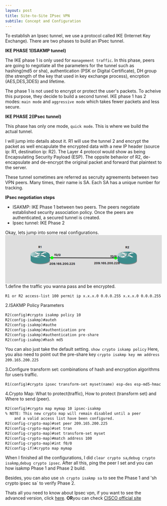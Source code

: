 ```yaml
---
layout: post
title: Site-to-Site IPsec VPN
subtile: Concept and Configuration
---
```

To establish an Ipsec tunnel, we use a protocol called IKE (Internet Key Exchange). There are two phases to build an IPsec tunnel.

**IKE PHASE 1(ISAKMP tunnel)**

The IKE phase 1 is only used for `management traffic`. In this phase, peers are going to negotiate all the parameters for the tunnel such as hashing(md5 or sha), authentication (PSK or Digital Certificate), DH group (the strength of the key that used in key exchange process), encrption (AES,DES,3DES) and lifetime.

The phase 1 is not used to encrypt or protect the user's packets. To acheive this purpose, they decide to build a second tunnel. IKE phase 1 has 2 modes: `main mode` and `aggressive mode` which takes fewer packets and less secure.

**IKE PHASE 2(IPsec tunnel)**

This phase has only one mode, `quick mode`. This is where we build the actual tunnel.

I will jump into details about it. R1 will use the tunnel 2 and encrypt the packet as well encapulate the encrypted data with a new IP header (source ip: R1, destination ip: R2). The Layer 4 protocol would show as being Encapsulating Security Payload (ESP). The oppsite behavior of R2, de-encapsulate and de-encrypt the original packet and forward that plaintext to the server.

These tunnel sometimes are referred as secruity agreements between two VPN peers. Many times, their name is SA. Each SA has a unique number for tracking.

**IPsec negotiation steps**

- ISAKMP: IKE Phase 1 between two peers. The peers negotiate established security association policy. Once the peers are authenticated, a secured tunnel is created.
- Ipsec tunnel: IKE Phase 2

Okay, lets jump into some real configurations.
<img src="/img/posts/ipsec.png" alt="ipsec img" align="center"/>
1.define the traffic you wanna pass and be encrypted.
~~~
R1 or R2 access-list 100 permit ip x.x.x.0 0.0.0.255 x.x.x.0 0.0.0.255
~~~
2.ISAKMP Policy Parameters
~~~
R2(config)#crypto isakmp policy 10
R2(config-isakmp)#auteh
R2(config-isakmp)#authe
R2(config-isakmp)#authentication pre
R2(config-isakmp)#authentication pre-share 
R2(config-isakmp)#hash md5
~~~
You can also just take the default setting. `show crypto iskamp policy`
Here, you also need to point out the pre-share key `crypto isakmp key mm address 209.165.200.225`

3.Configure transform set: combinations of hash and encryption algorithms for users traffic.
~~~
R1(config)#crypto ipsec transform-set myset(name) esp-des esp-md5-hmac 
~~~
4.Crypto Map: What to protect(traffic), How to protect (transform set) and Where to send (peer).
~~~
R2(config)#crypto map mymap 10 ipsec-isakmp
% NOTE: This new crypto map will remain disabled until a peer
	and a valid access list have been configured.
R2(config-crypto-map)#set peer 209.165.200.225
R2(config-crypto-map)#set tran
R2(config-crypto-map)#set transform-set myset
R2(config-crypto-map)#match address 100
R2(config-crypto-map)#int f0/0
R2(config-if)#crypto map mymap
~~~
When I finished all the configurations, I did `clear crypto sa`,`debug crypto isakmp`,`debug crypto ipsec`. After all this, ping the peer I set and you can how isakmp Phase 1 and Phase 2 build.

Besides, you can also use `sh crypto isakmp sa` to see the Phase 1 and 'sh crypto ipsec sa` to verify Phase 2.

Thats all you need to know about Ipsec vpn, if you want to see the advanced version, click [here](https://github.com/hosseinoliabak/cisco/blob/master/Routing/08_02_ipsec.md). **OR**you can check [CISCO official site](https://www.cisco.com/c/en/us/support/docs/routers/1700-series-modular-access-routers/71462-rtr-l2l-ipsec-split.html)


